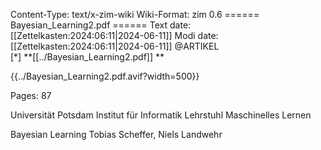 Content-Type: text/x-zim-wiki
Wiki-Format: zim 0.6
====== Bayesian_Learning2.pdf ======
Text date: [[Zettelkasten:2024:06:11|2024-06-11]] Modi date: [[Zettelkasten:2024:06:11|2024-06-11]]
@ARTIKEL  
[*] **[[../Bayesian_Learning2.pdf]] **



{{../Bayesian_Learning2.pdf.avif?width=500}}

Pages:           87


Universität Potsdam
Institut für Informatik
Lehrstuhl Maschinelles Lernen

Bayesian Learning
Tobias Scheffer, Niels Landwehr

